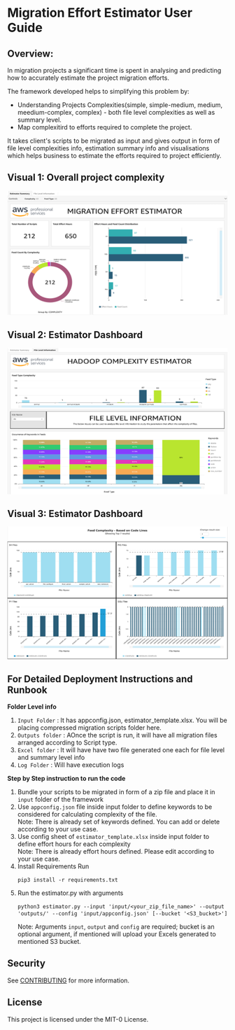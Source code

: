 # Migration Effort Estimator User Guide

## Overview:

In migration projects a significant time is spent in analysing and predicting how to accurately estimate the project migration efforts. 

The framework developed helps to simplifying this problem by:
- Understanding Projects Complexities(simple, simple-medium, medium, meedium-complex, complex) - both file level complexities as well as summary level.
- Map complexitird to efforts required to complete the project.

It takes client's scripts to be migrated as input and gives output in form of file level complexities info, estimation summary info and visualisations which helps business to estimate the efforts required to project efficiently.


## Visual 1: Overall project complexity

![visual1](./img/visual1.png)

## Visual 2: Estimator Dashboard

![visual2](./img/visual2.png)

## Visual 3: Estimator Dashboard

![visual3](./img/visual3.png)

## For Detailed Deployment Instructions and Runbook

<b>Folder Level info</b>
       
1. `Input Folder` : It has appconfig.json, estimator_template.xlsx. You will be placing compressed migration scripts folder here.
2. `Outputs folder` : AOnce the script is run, it will have all migration files arranged according to Script type.
3. `Excel folder` :  It will have have two file generated one each for file level and summary level info
4. `Log Folder` : Will have execution logs
    
<b>Step by Step instruction to run the code </b>
1. Bundle your scripts to be migrated in form of a zip file and place it in `input` folder of the framework
2. Use `appconfig.json` file inside input folder to define keywords to be considered for calculating complexity of the file. 
</br>Note: There is already set of keywords defined. You can add or delete according to your use case.
3. Use config sheet of `estimator_template.xlsx` inside input folder to define effort hours for each complexity
</br>Note: There is already effort hours defined. Please edit according to your use case.
4. Install Requirements
Run 
      ```
      pip3 install -r requirements.txt
      ```
5. Run the estimator.py with arguments
      ```
      python3 estimator.py --input 'input/<your_zip_file_name>' --output 'outputs/' --config 'input/appconfig.json' [--bucket '<S3_bucket>'] 
      ```
      Note: Arguments `input`, `output` and `config` are required; bucket is an optional argument, if mentioned will upload your Excels generated to mentioned S3 bucket.

## Security

See [CONTRIBUTING](CONTRIBUTING.md#security-issue-notifications) for more information.

## License

This project is licensed under the MIT-0 License.
